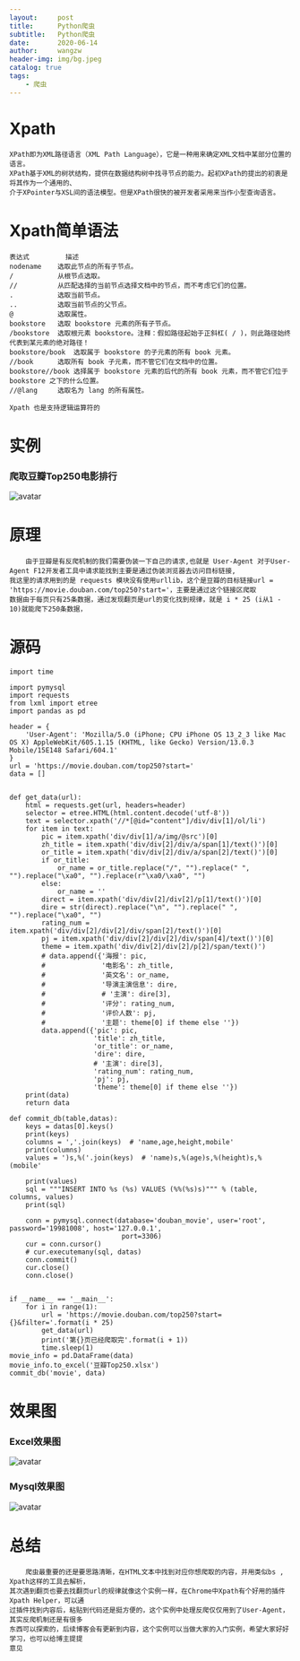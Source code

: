 ```yaml
---
layout:     post
title:      Python爬虫
subtitle:   Python爬虫
date:       2020-06-14
author:     wangzw
header-img: img/bg.jpeg
catalog: true
tags:
    - 爬虫
---
```


# Xpath

    XPath即为XML路径语言（XML Path Language），它是一种用来确定XML文档中某部分位置的语言。
    XPath基于XML的树状结构，提供在数据结构树中找寻节点的能力。起初XPath的提出的初衷是将其作为一个通用的、
    介于XPointer与XSL间的语法模型。但是XPath很快的被开发者采用来当作小型查询语言。

# Xpath简单语法
    
    表达式         描述
    nodename    选取此节点的所有子节点。
    /           从根节点选取。
    //          从匹配选择的当前节点选择文档中的节点，而不考虑它们的位置。
    .           选取当前节点。
    ..          选取当前节点的父节点。
    @           选取属性。
    bookstore   选取 bookstore 元素的所有子节点。
    /bookstore  选取根元素 bookstore。注释：假如路径起始于正斜杠( / )，则此路径始终代表到某元素的绝对路径！
    bookstore/book  选取属于 bookstore 的子元素的所有 book 元素。
    //book      选取所有 book 子元素，而不管它们在文档中的位置。
    bookstore//book 选择属于 bookstore 元素的后代的所有 book 元素，而不管它们位于 bookstore 之下的什么位置。
    //@lang     选取名为 lang 的所有属性。
    
    Xpath 也是支持逻辑运算符的

# 实例
### 爬取豆瓣Top250电影排行
   ![avatar](http://outputbug.com/img/spider/movie.png)
   # 原理
        由于豆瓣是有反爬机制的我们需要伪装一下自己的请求,也就是 User-Agent 对于User-Agent F12开发者工具中请求能找到主要是通过伪装浏览器去访问目标链接,
    我这里的请求用到的是 requests 模块没有使用urllib，这个是豆瓣的目标链接url = 'https://movie.douban.com/top250?start='，主要是通过这个链接区爬取
    数据由于每页只有25条数据，通过发现翻页是url的变化找到规律，就是 i * 25 (i从1 - 10)就能爬下250条数据，
   

# 源码
```
import time

import pymysql
import requests
from lxml import etree
import pandas as pd

header = {
    'User-Agent': 'Mozilla/5.0 (iPhone; CPU iPhone OS 13_2_3 like Mac OS X) AppleWebKit/605.1.15 (KHTML, like Gecko) Version/13.0.3 Mobile/15E148 Safari/604.1'
}
url = 'https://movie.douban.com/top250?start='
data = []


def get_data(url):
    html = requests.get(url, headers=header)
    selector = etree.HTML(html.content.decode('utf-8'))
    text = selector.xpath('//*[@id="content"]/div/div[1]/ol/li')
    for item in text:
        pic = item.xpath('div/div[1]/a/img/@src')[0]
        zh_title = item.xpath('div/div[2]/div/a/span[1]/text()')[0]
        or_title = item.xpath('div/div[2]/div/a/span[2]/text()')[0]
        if or_title:
            or_name = or_title.replace("/", "").replace(" ", "").replace("\xa0", "").replace(r"\xa0/\xa0", "")
        else:
            or_name = ''
        direct = item.xpath('div/div[2]/div[2]/p[1]/text()')[0]
        dire = str(direct).replace("\n", "").replace(" ", "").replace("\xa0", "")
        rating_num = item.xpath('div/div[2]/div[2]/div/span[2]/text()')[0]
        pj = item.xpath('div/div[2]/div[2]/div/span[4]/text()')[0]
        theme = item.xpath('div/div[2]/div[2]/p[2]/span/text()')
        # data.append({'海报': pic,
        #              '电影名': zh_title,
        #              '英文名': or_name,
        #              '导演主演信息': dire,
        #              # '主演': dire[3],
        #              '评分': rating_num,
        #              '评价人数': pj,
        #              '主题': theme[0] if theme else ''})
        data.append({'pic': pic,
                     'title': zh_title,
                     'or_title': or_name,
                     'dire': dire,
                     # '主演': dire[3],
                     'rating_num': rating_num,
                     'pj': pj,
                     'theme': theme[0] if theme else ''})
    print(data)
    return data

def commit_db(table,datas):
    keys = datas[0].keys()
    print(keys)
    columns = ','.join(keys)  # 'name,age,height,mobile'
    print(columns)
    values = ')s,%('.join(keys)  # 'name)s,%(age)s,%(height)s,%(mobile'

    print(values)
    sql = """INSERT INTO %s (%s) VALUES (%%(%s)s)""" % (table, columns, values)
    print(sql)

    conn = pymysql.connect(database='douban_movie', user='root', password='19981008', host='127.0.0.1',
                            port=3306)
    cur = conn.cursor()
    # cur.executemany(sql, datas)
    conn.commit()
    cur.close()
    conn.close()


if __name__ == '__main__':
    for i in range(1):
        url = 'https://movie.douban.com/top250?start={}&filter='.format(i * 25)
        get_data(url)
        print('第{}页已经爬取完'.format(i + 1))
        time.sleep(1)
movie_info = pd.DataFrame(data)
movie_info.to_excel('豆瓣Top250.xlsx')
commit_db('movie', data)

```

# 效果图
  ### Excel效果图
![avatar](http://outputbug.com/img/spider/movie_excel.png)
  ### Mysql效果图
![avatar](http://outputbug.com/img/spider/db_movie.png)

# 总结
  
        爬虫最重要的还是要思路清晰，在HTML文本中找到对应你想爬取的内容，并用类似bs , Xpath这样的工具去解析，
    其次遇到翻页也要去找翻页url的规律就像这个实例一样，在Chrome中Xpath有个好用的插件 Xpath Helper，可以通
    过插件找到内容后，粘贴到代码还是挺方便的，这个实例中处理反爬仅仅用到了User-Agent，其实反爬机制还是有很多
    东西可以探索的，后续博客会有更新到内容，这个实例可以当做大家的入门实例，希望大家好好学习，也可以给博主提提
    意见